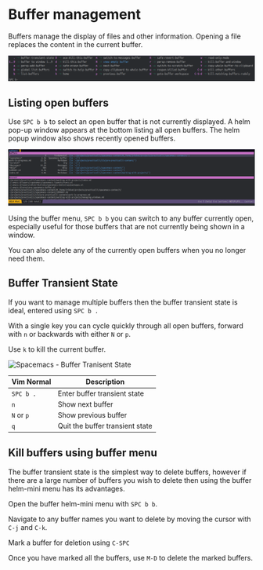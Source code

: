 # Buffer management

Buffers manage the display of files and other information. Opening a file replaces the content in the current buffer.

[![Spacemacs Buffer menu](../images/spacemacs-buffer-menu.png)](../images/spacemacs-buffer-menu.png)

## Listing open buffers

Use `SPC b b` to select an open buffer that is not currently displayed.  A helm pop-up window appears at the bottom listing all open buffers.  The helm popup window also shows recently opened buffers.

![Spacemacs - Buffer menu - List Buffers - Helm Mini buffer](/images/spacemacs-buffer-menu-list-buffers-helm-mini.png)

Using the buffer menu, `SPC b b` you can switch to any buffer currently open, especially useful for those buffers that are not currently being shown in a window.

You can also delete any of the currently open buffers when you no longer need them.



## Buffer Transient State

If you want to manage multiple buffers then the buffer transient state is ideal, entered using `SPC b .`

With a single key you can cycle quickly through all open buffers, forward with `n` or backwards with either `N` or `p`.

Use `k` to kill the current buffer.

![Spacemacs - Buffer Tranisent State](../images/spacemacs-buffer-transient-state.png)


| Vim Normal | Description                     |
|------------|---------------------------------|
| `SPC b .`  | Enter buffer transient state    |
| `n`        | Show next buffer                |
| `N` or `p` | Show previous buffer            |
| `q`        | Quit the buffer transient state |



## Kill buffers using buffer menu

The buffer transient state is the simplest way to delete buffers, however if there are a large number of buffers you wish to delete then using the buffer helm-mini menu has its advantages.

Open the buffer helm-mini menu with `SPC b b`.

Navigate to any buffer names you want to delete by moving the cursor with `C-j` and `C-k`.

Mark a buffer for deletion using `C-SPC`

Once you have marked all the buffers, use `M-D` to delete the marked buffers.
